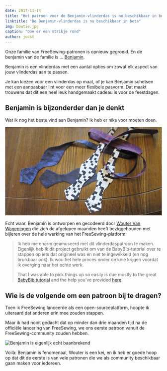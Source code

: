 ```yaml
---
date: 2017-11-14
title: "Het patroon voor de Benjamin-vlinderdas is nu beschikbaar in beta. En ik heb er zelfs niets voor moeten doen."
linktitle: "De Benjamin-vlinderdas is nu beschikbaar in beta"
img: bowtie.jpg
caption: "Doe er een strikje rond"
author: joost
---
```


Onze familie van FreeSewing-patronen is opnieuw gegroeid. En de benjamin van de familie is ... [Benjamin](/patterns/benjamin).

Benjamin is een vlinderdas met een aantal opties om zowat elk aspect van jouw vlinderdas aan te passen.

Je kan kiezen voor een vlinderdas op maat, of je kan Benjamin schetsen met een aanpasbaar lint voor een meer flexibele pasvorm. Dat maakt trouwens dat dit een heel leuk handgemaakt cadeau is voor de feestdagen.

## Benjamin is bijzonderder dan je denkt

Wat ik nog het beste vind aan Benjamin? Ik heb er niks voor moeten doen.

![Een verzameling vlinderdasjes van Wouter, die dit patroon ontworpen en gecodeerd heeft](benjamins.jpg)

Echt waar. Benjamin is ontworpen en gecodeerd door [Wouter Van Wageningen](/users/xdpug) die zich de afgelopen maanden heeft beziggehouden met bijleren over de hele werking van het FreeSewing-platform:

> Ik heb me enorm geamuseerd met dit vlinderdaspatroon te maken. Eigenlijk heb ik dit project gebruikt om van de BabyBib-tutorial over te stappen op iets dat origineel was en niet te ingewikkeld (en nog bruikbaar ook). Ik wou het hele proces onder de knie krijgen voordat ik overging naar het echte werk. 
> 
> That I was able to pick things up so easily is due mostly to the great [BabyBib tutorial](https://freesewing.org/tutorials/pattern-design/) and the help you've provided [here](https://chat.freesewing.org).

## Wie is de volgende om een patroon bij te dragen?

Toen ik FreeSewing lanceerde als een open-sourceplatform, hoopte ik uiteraard dat anderen erin mee zouden stappen.

Maar ik had nooit gedacht dat op minder dan drie maanden tijd na de officiële lancering van FreeSewing, we ons eerste patroon vanuit de FreeSewing-community zouden hebben.

![Benjamin is eigenlijk echt baanbrekend](giphy.gif)

Voilà: Benjamin is fenomenaal, Wouter is een kei, en ik heb er goede hoop op dat dit de eerste is van vele patronen die we als community beschikbaar gaan maken voor iedereen.
